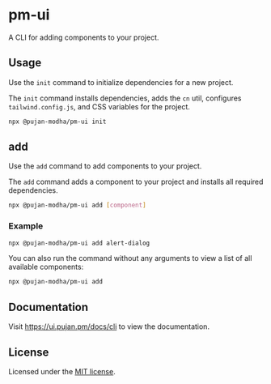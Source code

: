 # pm-ui

A CLI for adding components to your project.

## Usage

Use the `init` command to initialize dependencies for a new project.

The `init` command installs dependencies, adds the `cn` util, configures `tailwind.config.js`, and CSS variables for the project.

```bash
npx @pujan-modha/pm-ui init
```

## add

Use the `add` command to add components to your project.

The `add` command adds a component to your project and installs all required dependencies.

```bash
npx @pujan-modha/pm-ui add [component]
```

### Example

```bash
npx @pujan-modha/pm-ui add alert-dialog
```

You can also run the command without any arguments to view a list of all available components:

```bash
npx @pujan-modha/pm-ui add
```

## Documentation

Visit https://ui.pujan.pm/docs/cli to view the documentation.

## License

Licensed under the [MIT license](https://github.com/pujan-modha/pm-ui/blob/main/LICENSE).
